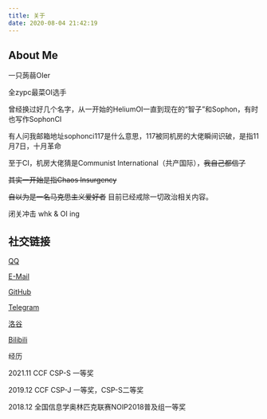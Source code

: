 ```yaml
---
title: 关于
date: 2020-08-04 21:42:19
---
```


## About Me

一只蒟蒻OIer

全zypc最菜OI选手

曾经换过好几个名字，从一开始的HeliumOI一直到现在的“智子”和Sophon，有时也写作SophonCI

有人问我邮箱地址sophonci117是什么意思，117被同机房的大佬瞬间识破，是指11月7日，十月革命

至于CI，机房大佬猜是Communist International（共产国际），~~我自己都信了~~

~~其实一开始是指Chaos Insurgency~~

~~自以为是一名马克思主义爱好者~~ 目前已经戒除一切政治相关内容。

闭关冲击 whk & OI ing

## 社交链接

[QQ](tencent://Message/?Uin=973178675)

[E-Mail](mailto:sophonci117@gmail.com)

[GitHub](https://github.com/HeliumOI)

[Telegram](https://t.me/SophonCI)

[洛谷](https://www.luogu.com.cn/user/132435)

[Bilibili](https://space.bilibili.com/431327472)

经历

2021.11 CCF CSP-S 一等奖

2019.12 CCF CSP-J 一等奖，CSP-S二等奖

2018.12 全国信息学奥林匹克联赛NOIP2018普及组一等奖